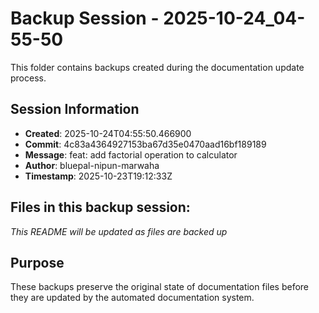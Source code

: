 # Backup Session - 2025-10-24_04-55-50

This folder contains backups created during the documentation update process.

## Session Information
- **Created**: 2025-10-24T04:55:50.466900
- **Commit**: 4c83a4364927153ba67d35e0470aad16bf189189
- **Message**: feat: add factorial operation to calculator
- **Author**: bluepal-nipun-marwaha
- **Timestamp**: 2025-10-23T19:12:33Z

## Files in this backup session:
*This README will be updated as files are backed up*

## Purpose
These backups preserve the original state of documentation files before they are updated by the automated documentation system.
